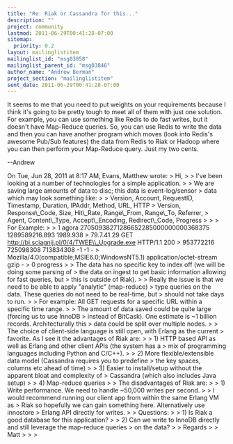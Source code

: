 ```yaml
---
title: "Re: Riak or Cassandra for this..."
description: ""
project: community
lastmod: 2011-06-29T00:41:28-07:00
sitemap:
  priority: 0.2
layout: mailinglistitem
mailinglist_id: "msg03858"
mailinglist_parent_id: "msg03846"
author_name: "Andrew Berman"
project_section: "mailinglistitem"
sent_date: 2011-06-29T00:41:28-07:00
---
```



It seems to me that you need to put weights on your requirements
because I think it's going to be pretty tough to meet all of them with
just one solution. For example, you can use something like Redis to
do fast writes, but it doesn't have Map-Reduce queries. So, you can
use Redis to write the data and then you can have another program
which moves (look into Redis's awesome Pub/Sub features) the data from
Redis to Riak or Hadoop where you can then perform your Map-Reduce
query. Just my two cents.

--Andrew

On Tue, Jun 28, 2011 at 8:17 AM, Evans, Matthew  wrote:
&gt; Hi,
&gt;
&gt; I've been looking at a number of technologies for a simple application.
&gt;
&gt; We are saving large amounts of data to disc; this data is event-log/sensor 
&gt; data which may look something like:
&gt;
&gt; Version, Account, RequestID, Timestamp, Duration, IPAddr, Method, URL, HTTP 
&gt; Version, Response\\_Code, Size, Hit\\_Rate, Range\\_From, Range\\_To, Referrer, 
&gt; Agent, Content\\_Type, Accept\\_Encoding, Redirect\\_Code, Progress
&gt;
&gt;
&gt; For Example:
&gt;
&gt; 1 agora 27050938271286652285000000000368375 1289589216.893 1989.938 
&gt; 79.7.41.29 GET http://bi.sciagnij.pl/0/4/TWEE\\_Upgrade.exe HTTP/1.1 200 
&gt; 953772216 725098308 713834308 -1 -1 - 
&gt; Mozilla/4.0(compatible;MSIE6.0;WindowsNT5.1) application/octet-stream gzip - 
&gt; 0 progress
&gt;
&gt; The data has no specific key to index off (we will be doing some parsing of 
&gt; the data on ingest to get basic information allowing for fast queries, but 
&gt; this is outside of Riak).
&gt;
&gt; Really the issue is that we need to be able to apply "analytic" (map-reduce) 
&gt; type queries on the data. These queries do not need to be real-time, but 
&gt; should not take days to run.
&gt;
&gt; For example: All GET requests for a specific URL within a specific time range.
&gt;
&gt; The amount of data saved could be quite large (forcing us to use InnoDB 
&gt; instead of BitCask). One estimate is ~1 billion records. Architecturally this 
&gt; data could be split over multiple nodes.
&gt;
&gt; The choice of client-side language is still open, with Erlang as the current 
&gt; favorite. As I see it the advantages of Riak are:
&gt;
&gt; 1) HTTP based API as well as Erlang and other client APIs (the system has a 
&gt; mix of programming languages including Python and C/C++).
&gt;
&gt; 2) More flexible/extensible data model (Cassandra requires you to predefine 
&gt; the key spaces, columns etc ahead of time)
&gt;
&gt; 3) Easier to install/setup without the apparent bloat and complexity of 
&gt; Cassandra (which also includes Java setup)
&gt;
&gt; 4) Map-reduce queries
&gt;
&gt; The disadvantages of Riak are:
&gt;
&gt; 1) Write performance. We need to handle ~50,000 writes per second.
&gt;
&gt; I would recommend running our client app from within the same Erlang VM as 
&gt; Riak so hopefully we can gain something here. Alternatively use innostore 
&gt; Erlang API directly for writes.
&gt;
&gt; Questions:
&gt;
&gt; 1) Is Riak a good database for this application?
&gt;
&gt; 2) Can we write to InnoDB directly and still leverage the map-reduce queries 
&gt; on the data?
&gt;
&gt; Regards
&gt;
&gt; Matt
&gt;
&gt;
&gt;
